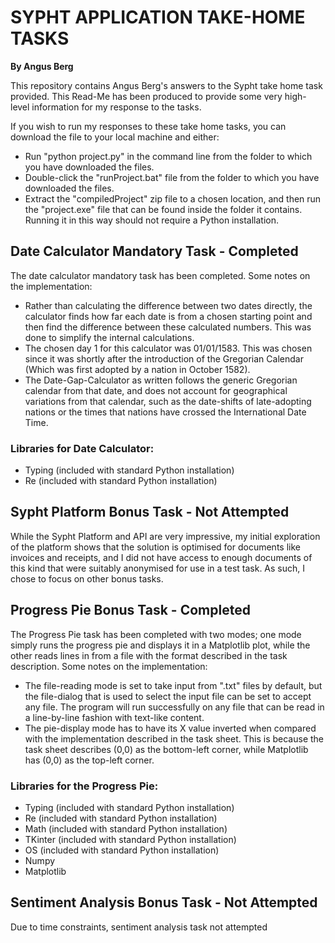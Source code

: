 # SYPHT APPLICATION TAKE-HOME TASKS

**By Angus Berg**

This repository contains Angus Berg's answers to the Sypht take home task provided. This Read-Me has been produced to
provide some very high-level information for my response to the tasks.

If you wish to run my responses to these take home tasks, you can download the file to your local machine and either:

- Run "python project.py" in the command line from the folder to which you have downloaded the files.
- Double-click the "runProject.bat" file from the folder to which you have downloaded the files.
- Extract the "compiledProject" zip file to a chosen location, and then run the "project.exe" file that can be found
inside the folder it contains. Running it in this way should not require a Python installation.

## Date Calculator Mandatory Task - Completed
The date calculator mandatory task has been completed. Some notes on the implementation:

- Rather than calculating the difference between two dates directly, the calculator finds how far each date is from a 
chosen starting point and then find the difference between these calculated numbers. This was done to simplify the
internal calculations.
- The chosen day 1 for this calculator was 01/01/1583. This was chosen since it was shortly after the introduction of
the Gregorian Calendar (Which was first adopted by a nation in October 1582).
- The Date-Gap-Calculator as written follows the generic Gregorian calendar from that date, and does not account for
geographical variations from that calendar, such as the date-shifts of late-adopting nations or the times that nations
have crossed the International Date Time.

### Libraries for Date Calculator:

- Typing (included with standard Python installation)
- Re (included with standard Python installation)

## Sypht Platform Bonus Task - Not Attempted
While the Sypht Platform and API are very impressive, my initial exploration of the platform shows that the solution is
optimised for documents like invoices and receipts, and I did not have access to enough documents of this kind that were
suitably anonymised for use in a test task. As such, I chose to focus on other bonus tasks.

## Progress Pie Bonus Task - Completed
The Progress Pie task has been completed with two modes; one mode simply runs the progress pie and displays it in a
Matplotlib plot, while the other reads lines in from a file with the format described in the task description.
Some notes on the implementation:

- The file-reading mode is set to take input from ".txt" files by default, but the file-dialog that is used to select
the input file can be set to accept any file. The program will run successfully on any file that can be read in a
line-by-line fashion with text-like content.
- The pie-display mode has to have its X value inverted when compared with the implementation described in the task
sheet. This is because the task sheet describes (0,0) as the bottom-left corner, while Matplotlib has (0,0) as the
top-left corner.

### Libraries for the Progress Pie:

- Typing (included with standard Python installation)
- Re (included with standard Python installation)
- Math (included with standard Python installation)
- TKinter (included with standard Python installation)
- OS (included with standard Python installation)
- Numpy
- Matplotlib

## Sentiment Analysis Bonus Task - Not Attempted
Due to time constraints, sentiment analysis task not attempted